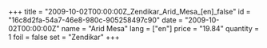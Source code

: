 +++
title = "2009-10-02T00:00:00Z_Zendikar_Arid_Mesa_[en]_false"
id = "16c8d2fa-54a7-46e8-980c-905258497c90"
date = "2009-10-02T00:00:00Z"
name = "Arid Mesa"
lang = ["en"]
price = "19.84"
quantity = 1
foil = false
set = "Zendikar"
+++

